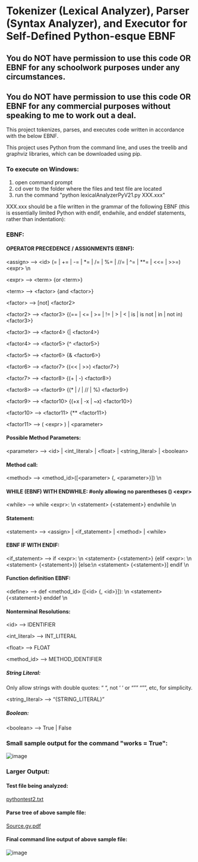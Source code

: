 # Tokenizer (Lexical Analyzer), Parser (Syntax Analyzer), and Executor for Self-Defined Python-esque EBNF



## You do NOT have permission to use this code OR EBNF for any schoolwork purposes under any circumstances. 

## You do NOT have permission to use this code OR EBNF for any commercial purposes without speaking to me to work out a deal.


This project tokenizes, parses, and executes code written in accordance with the below EBNF.

This project uses Python from the command line, and uses the treelib and graphviz libraries, which can be downloaded using pip. 

### To execute on Windows:

1) open command prompt
2) cd over to the folder where the files and test file are located
3) run the command "python lexicalAnalyzerPyV21.py XXX.xxx"

XXX.xxx should be a file written in the grammar of the following EBNF (this is essentially limited Python with endif, endwhile, and enddef statements, rather than indentation):

### EBNF:

#### OPERATOR PRECEDENCE / ASSIGNMENTS (EBNF):

\<assign\> --\> \<id\> (= | += | -= | *= | /= | %= | //= | ^= | **= | \<\<= | \>\>=) \<expr\> \n

\<expr\> --\> \<term\> {or \<term\>}

\<term\> --\> \<factor\> {and \<factor\>}

\<factor\> --\> [not] \<factor2\>

\<factor2\> --\> \<factor3\> {(== | \<= | \>= | != | \> | \< | is | is not | in | not in) \<factor3\>}

\<factor3\> --\> \<factor4\> {| \<factor4\>}

\<factor4\> --\> \<factor5\> {^ \<factor5\>}

\<factor5\> --\> \<factor6\> {& \<factor6\>}

\<factor6\> --\> \<factor7\> {(\<\< | \>\>) \<factor7\>}

\<factor7\> --\> \<factor8\> {(+ | -) \<factor8\>}

\<factor8\> --\> \<factor9\> {(* | / | // | %) \<factor9\>}

\<factor9\> --\> \<factor10\> {(+x | -x | ~x) \<factor10\>}

\<factor10\> --\> \<factor11\> {** \<factor11\>}

\<factor11\> --\> ( \<expr\> ) | \<parameter\>


#### Possible Method Parameters:

\<parameter\> --\> \<id\> |  \<int_literal\> | \<float\> | \<string_literal\> | \<boolean\>   


#### Method call:

\<method\> --\> \<method_id\>([\<parameter\> {, \<parameter\>}]) \n


#### WHILE (EBNF) WITH ENDWHILE: #only allowing no parentheses () \<expr\>

\<while\> --\> while \<expr\>: \n \<statement\> {\<statement\>} endwhile \n



#### Statement: 

\<statement\> --\> \<assign\> | \<if_statement\> | \<method\> | \<while\>

 
#### EBNF IF WITH ENDIF: 

\<if_statement\> --\> if \<expr\>: \n \<statement\> {\<statement\>} {elif \<expr\>: \n \<statement\>  {\<statement\>}} [else:\n \<statement\> {\<statement\>}] endif \n


#### Function definition EBNF:

\<define\> --\> def \<method_id\> ([\<id\> {, \<id\>}]): \n \<statement\> {\<statement\>} enddef \n


#### Nonterminal Resolutions:

\<id\> --\> IDENTIFIER

\<int_literal\> --\> INT_LITERAL

\<float\> --\> FLOAT

\<method_id\> --\> METHOD_IDENTIFIER

##### String Literal:

Only allow strings with double quotes: “ “, not ‘ ‘ or “”” “””, etc, for simplicity.

\<string_literal\> --\> “{STRING_LITERAL}”

##### Boolean:

\<boolean\> --\> True | False

### Small sample output for the command "works = True":

![image](https://user-images.githubusercontent.com/33675444/205215337-568235f7-ebfe-406c-b834-5100f7bc0f78.png)

### Larger Output:

#### Test file being analyzed:
[pythontest2.txt](https://github.com/aidan-le-beard/Syntax-Lexical-Analyzer-and-Executor-for-Self-Defined-Python-esque-EBNF/files/10095255/pythontest2.txt)

#### Parse tree of above sample file:
[Source.gv.pdf](https://github.com/aidan-le-beard/Syntax-Lexical-Analyzer-and-Executor-for-Self-Defined-Python-esque-EBNF/files/10095240/Source.gv.pdf)

#### Final command line output of above sample file:
![image](https://user-images.githubusercontent.com/33675444/205215675-6d7f16a8-fb2d-4afd-b029-21a39a2037e4.png)

